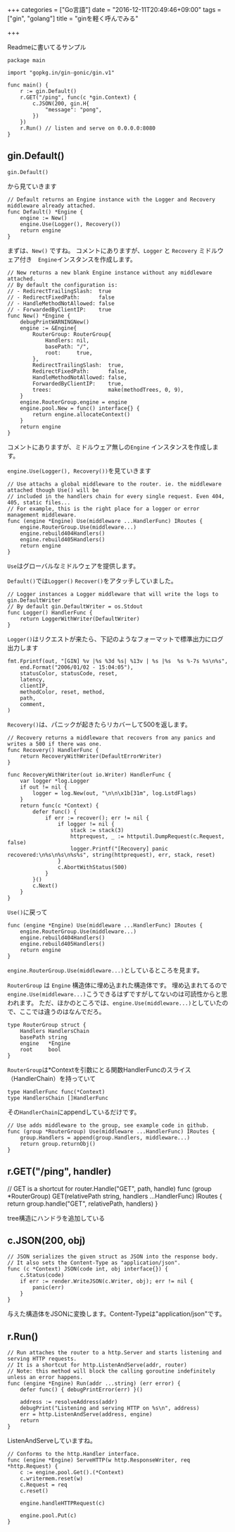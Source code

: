 +++
categories = ["Go言語"]
date = "2016-12-11T20:49:46+09:00"
tags = ["gin", "golang"]
title = "ginを軽く呼んでみる"

+++



Readmeに書いてるサンプル

```
package main

import "gopkg.in/gin-gonic/gin.v1"

func main() {
    r := gin.Default()
    r.GET("/ping", func(c *gin.Context) {
        c.JSON(200, gin.H{
            "message": "pong",
        })
    })
    r.Run() // listen and serve on 0.0.0.0:8080
}
```

## gin.Default()
```
gin.Default()
```
から見ていきます

```
// Default returns an Engine instance with the Logger and Recovery middleware already attached.
func Default() *Engine {
	engine := New()
	engine.Use(Logger(), Recovery())
	return engine
}
```

まずは、`New()` ですね。
コメントにありますが、`Logger` と `Recovery` ミドルウェア付き　`Engine`インスタンスを作成します。

```
// New returns a new blank Engine instance without any middleware attached.
// By default the configuration is:
// - RedirectTrailingSlash:  true
// - RedirectFixedPath:      false
// - HandleMethodNotAllowed: false
// - ForwardedByClientIP:    true
func New() *Engine {
	debugPrintWARNINGNew()
	engine := &Engine{
		RouterGroup: RouterGroup{
			Handlers: nil,
			basePath: "/",
			root:     true,
		},
		RedirectTrailingSlash:  true,
		RedirectFixedPath:      false,
		HandleMethodNotAllowed: false,
		ForwardedByClientIP:    true,
		trees:                  make(methodTrees, 0, 9),
	}
	engine.RouterGroup.engine = engine
	engine.pool.New = func() interface{} {
		return engine.allocateContext()
	}
	return engine
}
```

コメントにありますが、ミドルウェア無しの`Engine` インスタンスを作成します。

`engine.Use(Logger(), Recovery())`を見ていきます

```
// Use attachs a global middleware to the router. ie. the middleware attached though Use() will be
// included in the handlers chain for every single request. Even 404, 405, static files...
// For example, this is the right place for a logger or error management middleware.
func (engine *Engine) Use(middleware ...HandlerFunc) IRoutes {
	engine.RouterGroup.Use(middleware...)
	engine.rebuild404Handlers()
	engine.rebuild405Handlers()
	return engine
}
```
`Use`はグローバルなミドルウェアを提供します。

`Default()`では`Logger()` `Recover()`をアタッチしていました。

```
// Logger instances a Logger middleware that will write the logs to gin.DefaultWriter
// By default gin.DefaultWriter = os.Stdout
func Logger() HandlerFunc {
	return LoggerWithWriter(DefaultWriter)
}
```

`Logger()`はリクエストが来たら、下記のようなフォーマットで標準出力にログ出力します

```
fmt.Fprintf(out, "[GIN] %v |%s %3d %s| %13v | %s |%s  %s %-7s %s\n%s",
	end.Format("2006/01/02 - 15:04:05"),
	statusColor, statusCode, reset,
	latency,
	clientIP,
	methodColor, reset, method,
	path,
	comment,
)
```

`Recovery()`は、パニックが起きたらリカバーして500を返します。

```
// Recovery returns a middleware that recovers from any panics and writes a 500 if there was one.
func Recovery() HandlerFunc {
	return RecoveryWithWriter(DefaultErrorWriter)
}
```


```
func RecoveryWithWriter(out io.Writer) HandlerFunc {
	var logger *log.Logger
	if out != nil {
		logger = log.New(out, "\n\n\x1b[31m", log.LstdFlags)
	}
	return func(c *Context) {
		defer func() {
			if err := recover(); err != nil {
				if logger != nil {
					stack := stack(3)
					httprequest, _ := httputil.DumpRequest(c.Request, false)
					logger.Printf("[Recovery] panic recovered:\n%s\n%s\n%s%s", string(httprequest), err, stack, reset)
				}
				c.AbortWithStatus(500)
			}
		}()
		c.Next()
	}
}
```

`Use()`に戻って

```
func (engine *Engine) Use(middleware ...HandlerFunc) IRoutes {
	engine.RouterGroup.Use(middleware...)
	engine.rebuild404Handlers()
	engine.rebuild405Handlers()
	return engine
}
```


`engine.RouterGroup.Use(middleware...)`としているところを見ます。

`RouterGroup` は `Engine` 構造体に埋め込まれた構造体です。
埋め込まれてるので`engine.Use(middleware...)`こうできるはずですがしてないのは可読性からと思われます。
ただ、ほかのところでは、`engine.Use(middleware...)`としていたので、ここでは違うのはなんでだろ。


```
type RouterGroup struct {
	Handlers HandlersChain
	basePath string
	engine   *Engine
	root     bool
}
```

`RouterGroup`は*Contextを引数にとる関数HandlerFuncのスライス（HandlerChain）を持っていて

```
type HandlerFunc func(*Context)
type HandlersChain []HandlerFunc
```

その`HandlerChain`にappendしているだけです。

```
// Use adds middleware to the group, see example code in github.
func (group *RouterGroup) Use(middleware ...HandlerFunc) IRoutes {
	group.Handlers = append(group.Handlers, middleware...)
	return group.returnObj()
}
```

## r.GET("/ping", handler)

// GET is a shortcut for router.Handle("GET", path, handle)
func (group *RouterGroup) GET(relativePath string, handlers ...HandlerFunc) IRoutes {
	return group.handle("GET", relativePath, handlers)
}

tree構造にハンドラを追加している



## c.JSON(200, obj)
```
// JSON serializes the given struct as JSON into the response body.
// It also sets the Content-Type as "application/json".
func (c *Context) JSON(code int, obj interface{}) {
	c.Status(code)
	if err := render.WriteJSON(c.Writer, obj); err != nil {
		panic(err)
	}
}
```

与えた構造体をJSONに変換します。Content-Typeは"application/json"です。


## r.Run()

```
// Run attaches the router to a http.Server and starts listening and serving HTTP requests.
// It is a shortcut for http.ListenAndServe(addr, router)
// Note: this method will block the calling goroutine indefinitely unless an error happens.
func (engine *Engine) Run(addr ...string) (err error) {
	defer func() { debugPrintError(err) }()

	address := resolveAddress(addr)
	debugPrint("Listening and serving HTTP on %s\n", address)
	err = http.ListenAndServe(address, engine)
	return
}
```
ListenAndServeしていますね。

```
// Conforms to the http.Handler interface.
func (engine *Engine) ServeHTTP(w http.ResponseWriter, req *http.Request) {
	c := engine.pool.Get().(*Context)
	c.writermem.reset(w)
	c.Request = req
	c.reset()

	engine.handleHTTPRequest(c)

	engine.pool.Put(c)
}
```

